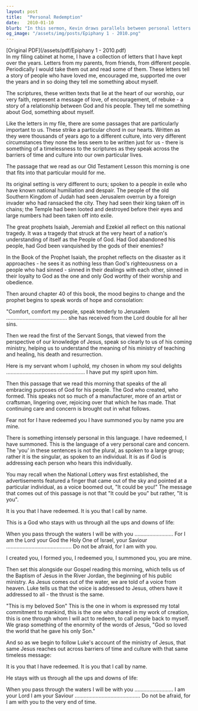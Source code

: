 ```yaml
---
layout: post
title:  "Personal Redemption"
date:   2010-01-10
blurb: "In this sermon, Kevin draws parallels between personal letters and the scriptures, emphasizing the personal and timeless nature of God's message. He discusses the concept of God as a personal redeemer and savior, who stays with us through all the ups and downs of life. The sermon also touches on the beginning of Jesus' public ministry with his baptism, reinforcing the message of personal redemption and God's enduring presence."
og_image: "/assets/img/posts/Epiphany 1 - 2010.png"
---
```

[Original PDF](/assets/pdf/Epiphany 1 - 2010.pdf)    
In my filing cabinet at home, I have a collection of letters that I have kept over the years. Letters from my parents, from friends, from different people. Periodically I would take them out and read some of them. These letters tell a story of people who have loved me, encouraged me, supported me over the years and in so doing they tell me something about myself.

The scriptures, these written texts that lie at the heart of our worship, our very faith, represent a message of love, of encouragement, of rebuke - a story of a relationship between God and his people. They tell me something about God, something about myself.

Like the letters in my file, there are some passages that are particularly important to us. These strike a particular chord in our hearts. Written as they were thousands of years ago to a different culture, into very different circumstances they none the less seem to be written just for us - there is something of a timelessness to the scriptures as they speak across the barriers of time and culture into our own particular lives.

The passage that we read as our Old Testament Lesson this morning is one that fits into that particular mould for me.

Its original setting is very different to ours; spoken to a people in exile who have known national humiliation and despair. The people of the old Southern Kingdom of Judah had seen Jerusalem overrun by a foreign invader who had ransacked the city. They had seen their king taken off in chains; the Temple had been looted and destroyed before their eyes and large numbers had been taken off into exile.

The great prophets Isaiah, Jeremiah and Ezekiel all reflect on this national tragedy. It was a tragedy that struck at the very heart of a nation's understanding of itself as the People of God. Had God abandoned his people, had God been vanquished by the gods of their enemies?

In the Book of the Prophet Isaiah, the prophet reflects on the disaster as it approaches - he sees it as nothing less than God's righteousness on a people who had sinned - sinned in their dealings with each other, sinned in their loyalty to God as the one and only God worthy of their worship and obedience.

Then around chapter 40 of this book, the mood begins to change and the prophet begins to speak words of hope and consolation:

"Comfort, comfort my people,
speak tenderly to Jerusalem
.........................................
she has received from the Lord double for all her sins.

Then we read the first of the Servant Songs, that viewed from the perspective of our knowledge of Jesus, speak so clearly to us of his coming ministry, helping us to understand the meaning of his ministry of teaching and healing, his death and resurrection.

Here is my servant whom I uphold,
my chosen in whom my soul delights
.....................................................
I have put my spirit upon him.

Then this passage that we read this morning that speaks of the all embracing purposes of God for his people. The God who created, who formed. This speaks not so much of a manufacturer, more of an artist or craftsman, lingering over, rejoicing over that which he has made. That continuing care and concern is brought out in what follows.

Fear not for I have redeemed you
I have summoned you by name
you are mine.

There is something intensely personal in this language. I have redeemed, I have summoned. This is the language of a very personal care and concern. The 'you' in these sentences is not the plural, as spoken to a large group; rather it is the singular, as spoken to an individual. It is as if God is addressing each person who hears this individually.

You may recall when the National Lottery was first established, the advertisements featured a finger that came out of the sky and pointed at a particular individual, as a voice boomed out, "It could be you!" The message that comes out of this passage is not that "It could be you" but rather, "It is you".

It is you that I have redeemed.
It is you that I call by name.

This is a God who stays with us through all the ups and downs of life:

When you pass through the waters
I will be with you
..........................
For I am the Lord your God
the Holy One of Israel, your Saviour
............................................
Do not be afraid, for I am with you.

I created you, I formed you, I redeemed you, I summoned you, you are mine.

Then set this alongside our Gospel reading this morning, which tells us of the Baptism of Jesus in the River Jordan, the beginning of his public ministry. As Jesus comes out of the water, we are told of a voice from heaven. Luke tells us that the voice is addressed to Jesus, others have it addressed to all - the thrust is the same.

"This is my beloved Son" This is the one in whom is expressed my total commitment to mankind, this is the one who shared in my work of creation, this is one through whom I will act to redeem, to call people back to myself. We grasp something of the enormity of the words of Jesus, "God so loved the world that he gave his only Son."

And so as we begin to follow Luke's account of the ministry of Jesus, that same Jesus reaches out across barriers of time and culture with that same timeless message:

It is you that I have redeemed.
It is you that I call by name.

He stays with us through all the ups and downs of life:

When you pass through the waters
I will be with you
..........................
I am your Lord
I am your Saviour
............................................
Do not be afraid, for I am with you to the very end of time.
